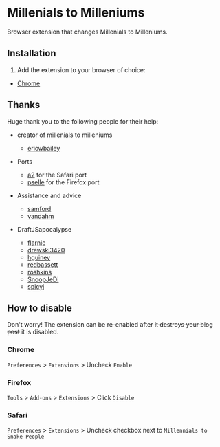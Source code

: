 # Millenials to Milleniums

Browser extension that changes Millenials to Milleniums.

## Installation

1. Add the extension to your browser of choice: 
  - [Chrome](https://chrome.google.com/webstore/detail/millennials-to-millennium/bcgnnchgkbjmpgogdfklkmmbeodhickf)



## Thanks

Huge thank you to the following people for their help:

- creator of millenials to milleniums
    - [ericwbailey](https://github.com/ericwbailey)

- Ports
    - [a2](https://github.com/a2) for the Safari port
    - [pselle](https://github.com/pselle) for the Firefox port
- Assistance and advice
    - [samford](https://github.com/samford) 
    - [vandahm](https://github.com/vandahm)
- DraftJSapocalypse 
    - [flarnie](https://github.com/flarnie)
    - [drewski3420](https://github.com/drewski3420)
    - [hguiney](https://github.com/hguiney)
    - [redbassett](https://github.com/redbassett)
    - [roshkins](https://github.com/roshkins)
    - [SnoopJeDi](https://github.com/SnoopJeDi)
    - [spicyj](https://github.com/spicyj)


## How to disable

Don't worry! The extension can be re-enabled after ~~it destroys your blog post~~ it is disabled.

### Chrome

`Preferences` > `Extensions` > Uncheck `Enable`

### Firefox

`Tools` > `Add-ons` > `Extensions` > Click `Disable`

### Safari

`Preferences` > `Extensions` > Uncheck checkbox next to `Millennials to Snake People`

